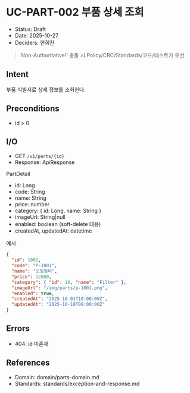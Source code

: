 # UC-PART-002 부품 상세 조회

- Status: Draft
- Date: 2025-10-27
- Deciders: 현희찬

> Non-Authoritative!! 충돌 시 Policy/CRC/Standards/코드/테스트가 우선

## Intent
부품 식별자로 상세 정보를 조회한다.

## Preconditions
- id > 0

## I/O
- GET `/v1/parts/{id}`
- Response: ApiResponse<PartDetail>

PartDetail
- id: Long
- code: String
- name: String
- price: number
- category: { id: Long, name: String }
- imageUrl: String|null
- enabled: boolean (soft-delete 대용)
- createdAt, updatedAt: datetime

예시
```json
{
  "id": 1001,
  "code": "P-1001",
  "name": "오일필터",
  "price": 12000,
  "category": { "id": 10, "name": "Filter" },
  "imageUrl": "/img/parts/p-1001.png",
  "enabled": true,
  "createdAt": "2025-10-01T10:00:00Z",
  "updatedAt": "2025-10-10T09:00:00Z"
}
```

## Errors
- 404: id 미존재

## References
- Domain: domain/parts-domain.md
- Standards: standards/exception-and-response.md
